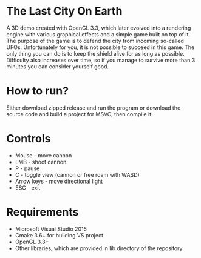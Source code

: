 # The Last City On Earth
A 3D demo created with OpenGL 3.3, which later evolved into a rendering engine with various graphical effects and a simple game built on top of it.
<br />
The purpose of the game is to defend the city from incoming so-called UFOs. Unfortunately for you, it is not possible to  succeed in this game. 
The only thing you can do is to keep the shield alive for as long as possible. Difficulty also increases over time, so if you manage to survive more
than 3 minutes you can consider yourself good.

# How to run?
Either download zipped release and run the program or download the source code and build a project for MSVC, then compile it.

# Controls
* Mouse - move cannon
* LMB - shoot cannon
* P - pause
* C - toggle view (cannon or free roam with WASD)
* Arrow keys - move directional light
* ESC - exit

# Requirements
* Microsoft Visual Studio 2015
* Cmake 3.6+ for building VS project
* OpenGL 3.3+
* Other libraries, which are provided in lib directory of the repository

